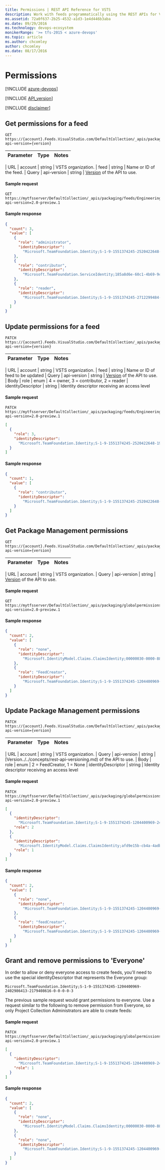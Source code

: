```yaml
---
title: Permissions | REST API Reference for VSTS
description: Work with feeds programmatically using the REST APIs for VSTS .
ms.assetid: 72a0f637-2b25-4532-a1d3-1e4d446b3aba
ms.date: 09/29/2016
ms.technology: devops-ecosystem
monikerRange: '>= tfs-2015 < azure-devops'
ms.topic: article
ms.author: chcomley
author: chcomley
ms.date: 08/17/2016
---
```


# Permissions

[!INCLUDE [azure-devops](../_data/azure-devops-message.md)]

[!INCLUDE [API_version](../_data/version2-preview1.md)]

[!INCLUDE [disclaimer](../_data/disclaimer.md)]

## Get permissions for a feed

```no-highlight
GET https://{account}.Feeds.VisualStudio.com/DefaultCollection/_apis/packaging/feeds/{feed}/Permissions?api-version={version}
```

| Parameter | Type | Notes |
| :-------- | :--- | :---- |


| URL
| account | string | VSTS organization.
| feed | string | Name or ID of the feed.
| Query
| api-version | string | [Version](../../concepts/rest-api-versioning.md) of the API to use.

#### Sample request

```
GET https://mytfsserver/DefaultCollection/_apis/packaging/feeds/EngineeringInternal/permissions?api-version=2.0-preview.1
```

#### Sample response

```json
{
  "count": 3,
  "value": [
    {
      "role": "administrator",
      "identityDescriptor":
        "Microsoft.TeamFoundation.Identity;S-1-9-1551374245-2520422648-1909688902-2986275227-4210569620-1-653012555-3795782475-2724694617-2471557501"
    },
    {
      "role": "contributor",
      "identityDescriptor":
        "Microsoft.TeamFoundation.ServiceIdentity;185a8d6e-60c1-4b69-9ca6-ed9dcbbfa941:Build:6cb12e9f-c433-4ae5-9c34-553955d1a530"
    },
    {
      "role": "reader",
      "identityDescriptor":
        "Microsoft.TeamFoundation.Identity;S-1-9-1551374245-2712299484-177020235-2467464201-2866546392-1-2139524724-1218764870-2465287707-3992568220"
    }
  ]
}
```

## Update permissions for a feed

```no-highlight
PATCH https://{account}.Feeds.VisualStudio.com/DefaultCollection/_apis/packaging/feeds/{feed}/Permissions?api-version={version}
```

| Parameter | Type | Notes |
| :-------- | :--- | :---- |


| URL
| account | string | VSTS organization.
| feed | string | Name or ID of feed to be updated
| Query
| api-version | string | [Version](../../concepts/rest-api-versioning.md) of the API to use.
| Body
| role | enum | 4 = owner, 3 = contributor, 2 = reader
| identityDescriptor | string | Identity descriptor receiving an access level

#### Sample request

```
PATCH https://mytfsserver/DefaultCollection/_apis/packaging/feeds/EngineeringInternal/permissions?api-version=2.0-preview.1
```

```json
[
  {
    "role": 3,
    "identityDescriptor":
      "Microsoft.TeamFoundation.Identity;S-1-9-1551374245-2520422648-1909688902-2986275227-4210569620-1-653012555-3795782475-2724694617-2471557501"
  }
]
```

#### Sample response

```json
{
  "count": 1,
  "value": [
    {
      "role": "contributor",
      "identityDescriptor":
        "Microsoft.TeamFoundation.Identity;S-1-9-1551374245-2520422648-1909688902-2986275227-4210569620-1-653012555-3795782475-2724694617-2471557501"
    }
  ]
}
```

## Get Package Management permissions

```no-highlight
GET https://{account}.Feeds.VisualStudio.com/DefaultCollection/_apis/packaging/globalpermissions?api-version={version}
```

| Parameter | Type | Notes |
| :-------- | :--- | :---- |


| URL
| account | string | VSTS organization.
| Query
| api-version | string | [Version](../../concepts/rest-api-versioning.md) of the API to use.

#### Sample request

```
GET https://mytfsserver/DefaultCollection/_apis/packaging/globalpermissions?api-version=2.0-preview.1
```

#### Sample response

```json
{
  "count": 2,
  "value": [
    {
      "role": "none",
      "identityDescriptor":
        "Microsoft.IdentityModel.Claims.ClaimsIdentity;00000030-0000-8888-8000-000000000000@2c895908-04e0-4952-89fd-54b0046d6288"
    },
    {
      "role": "FeedCreator",
      "identityDescriptor":
        "Microsoft.TeamFoundation.Identity;S-1-9-1551374245-1204400969-2402986413-2179408616-0-0-0-0-1"
    }
  ]
}
```

## Update Package Management permissions

```no-highlight
PATCH https://{account}.Feeds.VisualStudio.com/DefaultCollection/_apis/packaging/globalpermissions?api-version={version}
```

| Parameter | Type | Notes |
| :-------- | :--- | :---- |


| URL
| account | string | VSTS organization.
| Query
| api-version | string | [Version../../concepts/rest-api-versioning.md) of the API to use.
| Body
| role | enum | 2 = FeedCreator, 1 = None
| identityDescriptor | string | Identity descriptor receiving an access level

#### Sample request

```
PATCH https://mytfsserver/DefaultCollection/_apis/packaging/globalpermissions?api-version=2.0-preview.1
```

```json
[
  {
    "identityDescriptor":
      "Microsoft.TeamFoundation.Identity;S-1-9-1551374245-1204400969-2402986413-2179408616-0-0-0-0-3",
    "role": 2
  },
  {
    "identityDescriptor":
      "Microsoft.IdentityModel.Claims.ClaimsIdentity;afd9e15b-cb4a-4adb-931b-8cc520a03c36",
    "role": 1
  }
]
```

#### Sample response

```json
{
  "count": 2,
  "value": [
    {
      "role": "none",
      "identityDescriptor":
        "Microsoft.TeamFoundation.Identity;S-1-9-1551374245-1204400969-2402986413-2179408616-0-0-0-0-1"
    },
    {
      "role": "feedCreator",
      "identityDescriptor":
        "Microsoft.TeamFoundation.Identity;S-1-9-1551374245-1204400969-2402986413-2179408616-0-0-0-0-3"
    }
  ]
}
```

## Grant and remove permissions to 'Everyone'

In order to allow or deny everyone access to create feeds, you'll need to use the special identityDescriptor that represents the Everyone group:

```
Microsoft.TeamFoundation.Identity;S-1-9-1551374245-1204400969-2402986413-2179408616-0-0-0-0-3
```

The previous sample request would grant permissions to everyone. Use a request similar to the following to remove permission from Everyone, so only Project Collection Administrators are able to create feeds:

#### Sample request

```
PATCH https://mytfsserver/DefaultCollection/_apis/packaging/globalpermissions?api-version=2.0-preview.1
```

```json
[
  {
    "identityDescriptor":
      "Microsoft.TeamFoundation.Identity;S-1-9-1551374245-1204400969-2402986413-2179408616-0-0-0-0-3",
    "role": 1
  }
]
```

#### Sample response

```json
{
  "count": 2,
  "value": [
    {
      "role": "none",
      "identityDescriptor":
        "Microsoft.IdentityModel.Claims.ClaimsIdentity;00000030-0000-8888-8000-000000000000@2c895908-04e0-4952-89fd-54b0046d6288"
    },
    {
      "role": "none",
      "identityDescriptor":
        "Microsoft.TeamFoundation.Identity;S-1-9-1551374245-1204400969-2402986413-2179408616-0-0-0-0-1"
    }
  ]
}
```

